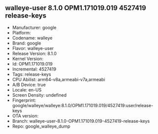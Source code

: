 ## walleye-user 8.1.0 OPM1.171019.019 4527419 release-keys
- Manufacturer: google
- Platform: 
- Codename: walleye
- Brand: google
- Flavor: walleye-user
- Release Version: 8.1.0
- Kernel Version: 
- Id: OPM1.171019.019
- Incremental: 4527419
- Tags: release-keys
- CPU Abilist: arm64-v8a,armeabi-v7a,armeabi
- A/B Device: true
- Locale: en-US
- Screen Density: undefined
- Fingerprint: google/walleye/walleye:8.1.0/OPM1.171019.019/4527419:user/release-keys
- OTA version: 
- Branch: walleye-user-8.1.0-OPM1.171019.019-4527419-release-keys
- Repo: google_walleye_dump
